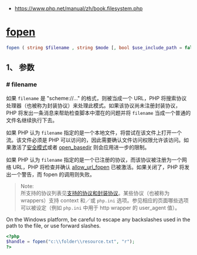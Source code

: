 * https://www.php.net/manual/zh/book.filesystem.php  


# [fopen](https://www.php.net/manual/zh/function.fopen.php)
```php
fopen ( string $filename , string $mode [, bool $use_include_path = false [, resource $context ]] ) : resource
```

## 1、 参数
### \# filename
如果 `filename` 是 "scheme://..." 的格式，则被当成一个 URL，PHP 将搜索协议处理器（也被称为封装协议）来处理此模式。如果该协议尚未注册封装协议，PHP 将发出一条消息来帮助检查脚本中潜在的问题并将 `filename` 当成一个普通的文件名继续执行下去。  

如果 PHP 认为 `filename` 指定的是一个本地文件，将尝试在该文件上打开一个流。该文件必须是 PHP 可以访问的，因此需要确认文件访问权限允许该访问。如果激活了[安全模式](https://www.php.net/manual/zh/ini.sect.safe-mode.php#ini.safe-mode)或者 [open_basedir](https://www.php.net/manual/zh/ini.core.php#ini.open-basedir) 则会应用进一步的限制。  

如果 PHP 认为 `filename` 指定的是一个已注册的协议，而该协议被注册为一个网络 URL，PHP 将检查并确认 [allow_url_fopen](https://www.php.net/manual/zh/filesystem.configuration.php#ini.allow-url-fopen) 已被激活。如果关闭了，PHP 将发出一个警告，而 fopen 的调用则失败。  

>Note:  
所支持的协议列表见[支持的协议和封装协议](https://www.php.net/manual/zh/wrappers.php)。某些协议（也被称为 wrappers）支持 context 和／或 `php.ini` 选项。参见相应的页面哪些选项可以被设定（例如 `php.ini` 中用于 http wrapper 的 user_agent 值）。  

On the Windows platform, be careful to escape any backslashes used in the path to the file, or use forward slashes.  
```php
<?php
$handle = fopen("c:\\folder\\resource.txt", "r");
?>
```

